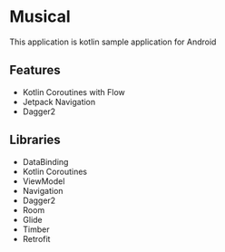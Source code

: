 # Musical
This application is kotlin sample application for Android

## Features
- Kotlin Coroutines with Flow
- Jetpack Navigation
- Dagger2

## Libraries
- DataBinding
- Kotlin Coroutines
- ViewModel
- Navigation
- Dagger2
- Room
- Glide
- Timber
- Retrofit